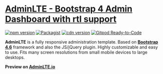 # [AdminLTE - Bootstrap 4 Admin Dashboard with rtl support](https://adminlte.io)

[![npm version](https://img.shields.io/npm/v/admin-lte/latest.svg)](https://www.npmjs.com/package/admin-lte)
[![Packagist](https://img.shields.io/packagist/v/almasaeed2010/adminlte.svg)](https://packagist.org/packages/almasaeed2010/adminlte)
[![cdn version](https://data.jsdelivr.com/v1/package/npm/admin-lte/badge)](https://www.jsdelivr.com/package/npm/admin-lte)
[![Gitpod Ready-to-Code](https://img.shields.io/badge/Gitpod-Ready--to--Code-blue?logo=gitpod)](https://gitpod.io/from-referrer/)

**AdminLTE** is a fully responsive administration template. Based on **[Bootstrap 4.6](https://getbootstrap.com/)** framework and also the JS/jQuery plugin.
Highly customizable and easy to use. Fits many screen resolutions from small mobile devices to large desktops.

**Preview on [AdminLTE.io](https://adminlte.io/themes/v3)**

